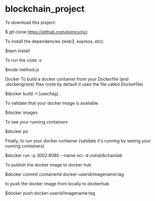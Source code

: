 # blockchain_project

To download this project:

$ git clone https://github.com/eoinco/nci

To install the dependencies (web3, express, etc):

$npm install

To run the code :s

$node method.js


Docker
To build a docker container from your Dockerfile (and .dockerignore) files (note by default it uses the file called Dockerfile)

$docker build -t [user/tag] .


To validate that your docker image is available

$docker images

To see your running containers

$docker ps

Finally, to run your docker container (validate it's running by seeing your running containers)

$docker run -p 3002:8080 --name nci -d vishal/bchainlab

To publish the docker image to docker hub 

$docker commit containerid docker-userid/imagename:tag

to push the docker image from locally to dockerhub

$docker push docker-userid/imagename:tag
